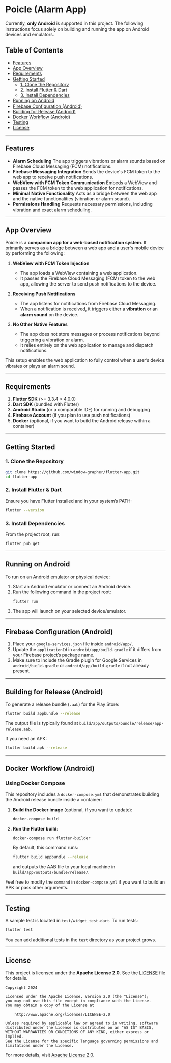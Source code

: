# Poicle (Alarm App)

Currently, **only Android** is supported in this project. The following instructions focus solely on building and running the app on Android devices and emulators.

## Table of Contents

- [Features](#features)
- [App Overview](#app-overview)
- [Requirements](#requirements)
- [Getting Started](#getting-started)
  - [1. Clone the Repository](#1-clone-the-repository)
  - [2. Install Flutter & Dart](#2-install-flutter--dart)
  - [3. Install Dependencies](#3-install-dependencies)
- [Running on Android](#running-on-android)
- [Firebase Configuration (Android)](#firebase-configuration-android)
- [Building for Release (Android)](#building-for-release-android)
- [Docker Workflow (Android)](#docker-workflow-android)
- [Testing](#testing)
- [License](#license)

---

## Features

- **Alarm Scheduling**
  The app triggers vibrations or alarm sounds based on Firebase Cloud Messaging (FCM) notifications.
- **Firebase Messaging Integration**
  Sends the device's FCM token to the web app to receive push notifications.
- **WebView with FCM Token Communication**
  Embeds a WebView and passes the FCM token to the web application for notifications.
- **Minimal Native Functionality**
  Acts as a bridge between the web app and the native functionalities (vibration or alarm sound).
- **Permissions Handling**
  Requests necessary permissions, including vibration and exact alarm scheduling.

---

## App Overview

Poicle is a **companion app for a web-based notification system**. It primarily serves as a bridge between a web app and a user's mobile device by performing the following:

1. **WebView with FCM Token Injection**
   - The app loads a WebView containing a web application.
   - It passes the Firebase Cloud Messaging (FCM) token to the web app, allowing the server to send push notifications to the device.

2. **Receiving Push Notifications**
   - The app listens for notifications from Firebase Cloud Messaging.
   - When a notification is received, it triggers either a **vibration** or an **alarm sound** on the device.

3. **No Other Native Features**
   - The app does not store messages or process notifications beyond triggering a vibration or alarm.
   - It relies entirely on the web application to manage and dispatch notifications.

This setup enables the web application to fully control when a user’s device vibrates or plays an alarm sound.

---

## Requirements

1. **Flutter SDK** (>= 3.3.4 < 4.0.0)
2. **Dart SDK** (bundled with Flutter)
3. **Android Studio** (or a comparable IDE) for running and debugging
4. **Firebase Account** (if you plan to use push notifications)
5. **Docker** (optional, if you want to build the Android release within a container)

---

## Getting Started

### 1. Clone the Repository

```bash
git clone https://github.com/window-grapher/flutter-app.git
cd flutter-app
```

### 2. Install Flutter & Dart

Ensure you have Flutter installed and in your system’s PATH:

```bash
flutter --version
```

### 3. Install Dependencies

From the project root, run:

```bash
flutter pub get
```

---

## Running on Android

To run on an Android emulator or physical device:

1. Start an Android emulator or connect an Android device.
2. Run the following command in the project root:
   ```bash
   flutter run
   ```
3. The app will launch on your selected device/emulator.

---

## Firebase Configuration (Android)

1. Place your `google-services.json` file inside `android/app/`.
2. Update the `applicationId` in `android/app/build.gradle` if it differs from your Firebase project’s package name.
3. Make sure to include the Gradle plugin for Google Services in `android/build.gradle` or `android/app/build.gradle` if not already present.

---

## Building for Release (Android)

To generate a release bundle (`.aab`) for the Play Store:

```bash
flutter build appbundle --release
```

The output file is typically found at `build/app/outputs/bundle/release/app-release.aab`.

If you need an APK:

```bash
flutter build apk --release
```

---

## Docker Workflow (Android)

### Using Docker Compose

This repository includes a `docker-compose.yml` that demonstrates building the Android release bundle inside a container:

1. **Build the Docker image** (optional, if you want to update):
   ```bash
   docker-compose build
   ```
2. **Run the Flutter build**:
   ```bash
   docker-compose run flutter-builder
   ```
   By default, this command runs:
   ```bash
   flutter build appbundle --release
   ```
   and outputs the AAB file to your local machine in `build/app/outputs/bundle/release/`.

Feel free to modify the `command` in `docker-compose.yml` if you want to build an APK or pass other arguments.

---

## Testing

A sample test is located in `test/widget_test.dart`. To run tests:

```bash
flutter test
```

You can add additional tests in the `test` directory as your project grows.

---

## License

This project is licensed under the **Apache License 2.0**. See the [LICENSE](LICENSE) file for details.

```
Copyright 2024

Licensed under the Apache License, Version 2.0 (the "License");
you may not use this file except in compliance with the License.
You may obtain a copy of the License at

    http://www.apache.org/licenses/LICENSE-2.0

Unless required by applicable law or agreed to in writing, software
distributed under the License is distributed on an "AS IS" BASIS,
WITHOUT WARRANTIES OR CONDITIONS OF ANY KIND, either express or implied.
See the License for the specific language governing permissions and
limitations under the License.
```

For more details, visit [Apache License 2.0](http://www.apache.org/licenses/LICENSE-2.0).
